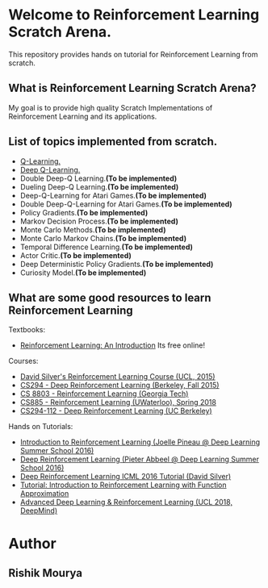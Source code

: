 # Welcome to Reinforcement Learning Scratch Arena.
This repository provides hands on tutorial for Reinforcement Learning from scratch.

## What is Reinforcement Learning Scratch Arena?

My goal is to provide high quality Scratch Implementations of Reinforcement Learning and its applications.

## List of topics implemented from scratch.
- [Q-Learning.](https://github.com/braindotai/Reinforcement-Learning-Scratch-Arena/tree/master/Q-Learning)
- [Deep Q-Learning.](https://github.com/braindotai/Reinforcement-Learning-Scratch-Arena/tree/master/Q-Learning)
- Double Deep-Q Learning.__(To be implemented)__
- Dueling Deep-Q Learning.__(To be implemented)__
- Deep-Q-Learning for Atari Games.__(To be implemented)__
- Double Deep-Q-Learning for Atari Games.__(To be implemented)__
- Policy Gradients.__(To be implemented)__
- Markov Decision Process.__(To be implemented)__
- Monte Carlo Methods.__(To be implemented)__
- Monte Carlo Markov Chains.__(To be implemented)__
- Temporal Difference Learning.__(To be implemented)__
- Actor Critic.__(To be implemented)__
- Deep Deterministic Policy Gradients.__(To be implemented)__
- Curiosity Model.__(To be implemented)__

## What are some good resources to learn Reinforcement Learning

Textbooks:

- [Reinforcement Learning: An Introduction](http://incompleteideas.net/book/RLbook2018.pdf) Its free online!

Courses:

- [David Silver's Reinforcement Learning Course (UCL, 2015)](http://www0.cs.ucl.ac.uk/staff/d.silver/web/Teaching.html)
- [CS294 - Deep Reinforcement Learning (Berkeley, Fall 2015)](http://rll.berkeley.edu/deeprlcourse/)
- [CS 8803 - Reinforcement Learning (Georgia Tech)](https://www.udacity.com/course/reinforcement-learning--ud600)
- [CS885 - Reinforcement Learning (UWaterloo), Spring 2018](https://cs.uwaterloo.ca/~ppoupart/teaching/cs885-spring18/)
- [CS294-112 - Deep Reinforcement Learning (UC Berkeley)](http://rail.eecs.berkeley.edu/deeprlcourse/)

Hands on Tutorials:

- [Introduction to Reinforcement Learning (Joelle Pineau @ Deep Learning Summer School 2016)](http://videolectures.net/deeplearning2016_pineau_reinforcement_learning/)
- [Deep Reinforcement Learning (Pieter Abbeel @ Deep Learning Summer School 2016)](http://videolectures.net/deeplearning2016_abbeel_deep_reinforcement/)
- [Deep Reinforcement Learning ICML 2016 Tutorial (David Silver)](http://techtalks.tv/talks/deep-reinforcement-learning/62360/)
- [Tutorial: Introduction to Reinforcement Learning with Function Approximation](https://www.youtube.com/watch?v=ggqnxyjaKe4)
- [Advanced Deep Learning & Reinforcement Learning (UCL 2018, DeepMind)](https://www.youtube.com/playlist?list=PLqYmG7hTraZDNJre23vqCGIVpfZ_K2RZs)

# Author

## __Rishik Mourya__
